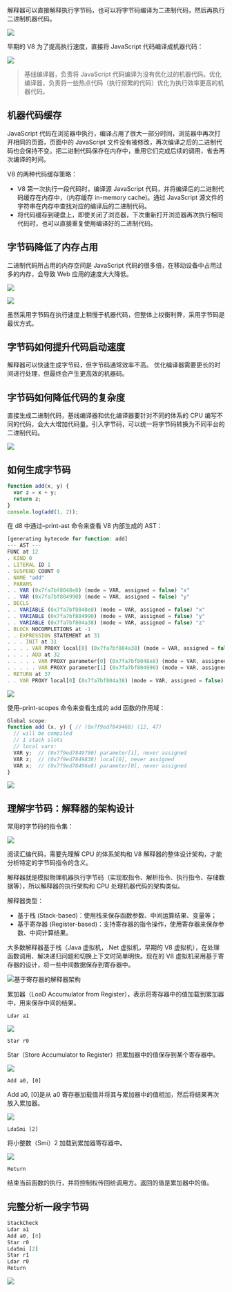 解释器可以直接解释执行字节码，也可以将字节码编译为二进制代码，然后再执行二进制机器代码。

![](https://blog-1252173264.cos.ap-shanghai.myqcloud.com/1676868600542-0cf7da0b-b375-465d-bd7d-154017d62d25.png)

早期的 V8 为了提高执行速度，直接将 JavaScript 代码编译成机器代码：

![](https://blog-1252173264.cos.ap-shanghai.myqcloud.com/1676866639472-31bf6617-9e6c-4c47-9dd1-95f66e44b14c.png)

> 基线编译器，负责将 JavaScript 代码编译为没有优化过的机器代码。优化编译器，负责将一些热点代码（执行频繁的代码）优化为执行效率更高的机器代码。

## 机器代码缓存

JavaScript 代码在浏览器中执行，编译占用了很大一部分时间，浏览器中再次打开相同的页面，页面中的 JavaScript 文件没有被修改，再次编译之后的二进制代码也会保持不变。把二进制代码保存在内存中，重用它们完成后续的调用，省去再次编译的时间。

V8 的两种代码缓存策略：

- V8 第一次执行一段代码时，编译源 JavaScript 代码，并将编译后的二进制代码缓存在内存中，（内存缓存 in-memory cache)。通过 JavaScript 源文件的字符串在内存中查找对应的编译后的二进制代码。
- 将代码缓存到硬盘上，即使关闭了浏览器，下次重新打开浏览器再次执行相同代码时，也可以直接重复使用编译好的二进制代码。

## 字节码降低了内存占用

二进制代码所占用的内存空间是 JavaScript 代码的很多倍，在移动设备中占用过多的内存，会导致 Web 应用的速度大大降低。

![](https://blog-1252173264.cos.ap-shanghai.myqcloud.com/1676867739124-d4e19cd4-d26a-4477-ae06-e0cc3c37bb06.png)

![](https://blog-1252173264.cos.ap-shanghai.myqcloud.com/1676867760822-71bf6317-39ac-4ae0-8f1d-a77e006ea7d2.png)

虽然采用字节码在执行速度上稍慢于机器代码，但整体上权衡利弊，采用字节码是最优方式。

## 字节码如何提升代码启动速度

解释器可以快速生成字节码，但字节码通常效率不高。 优化编译器需要更长的时间进行处理，但最终会产生更高效的机器码。

## 字节码如何降低代码的复杂度

直接生成二进制代码，基线编译器和优化编译器要针对不同的体系的 CPU 编写不同的代码，会大大增加代码量。引入字节码，可以统一将字节码转换为不同平台的二进制代码。

![](https://blog-1252173264.cos.ap-shanghai.myqcloud.com/1676868332280-edcfad2e-100a-4db4-8866-f6e42f4cedef.png)

## 如何生成字节码

```javascript
function add(x, y) {
  var z = x + y;
  return z;
}
console.log(add(1, 2));
```

在 d8 中通过–print-ast 命令来查看 V8 内部生成的 AST：

```javascript
[generating bytecode for function: add]
--- AST ---
FUNC at 12
. KIND 0
. LITERAL ID 1
. SUSPEND COUNT 0
. NAME "add"
. PARAMS
. . VAR (0x7fa7bf8048e8) (mode = VAR, assigned = false) "x"
. . VAR (0x7fa7bf804990) (mode = VAR, assigned = false) "y"
. DECLS
. . VARIABLE (0x7fa7bf8048e8) (mode = VAR, assigned = false) "x"
. . VARIABLE (0x7fa7bf804990) (mode = VAR, assigned = false) "y"
. . VARIABLE (0x7fa7bf804a38) (mode = VAR, assigned = false) "z"
. BLOCK NOCOMPLETIONS at -1
. . EXPRESSION STATEMENT at 31
. . . INIT at 31
. . . . VAR PROXY local[0] (0x7fa7bf804a38) (mode = VAR, assigned = false) "z"
. . . . ADD at 32
. . . . . VAR PROXY parameter[0] (0x7fa7bf8048e8) (mode = VAR, assigned = false) "x"
. . . . . VAR PROXY parameter[1] (0x7fa7bf804990) (mode = VAR, assigned = false) "y"
. RETURN at 37
. . VAR PROXY local[0] (0x7fa7bf804a38) (mode = VAR, assigned = false) "z"
```

![](https://blog-1252173264.cos.ap-shanghai.myqcloud.com/1676868810727-b3911d1f-2af9-4526-ac63-1506a334da14.png)

使用–print-scopes 命令来查看生成的 add 函数的作用域：

```javascript
Global scope:
function add (x, y) { // (0x7f9ed7849468) (12, 47)
  // will be compiled
  // 1 stack slots
  // local vars:
  VAR y;  // (0x7f9ed7849790) parameter[1], never assigned
  VAR z;  // (0x7f9ed7849838) local[0], never assigned
  VAR x;  // (0x7f9ed78496e8) parameter[0], never assigned
}
```

![](https://blog-1252173264.cos.ap-shanghai.myqcloud.com/1676973642683-ae75a083-3e43-4a58-ac1f-b8014dc594cb.png)

## 理解字节码：解释器的架构设计

常用的字节码的指令集：

![](https://blog-1252173264.cos.ap-shanghai.myqcloud.com/1676975257189-fde62ebe-fd4c-4a6a-899c-04413612a81e.png)

阅读汇编代码，需要先理解 CPU 的体系架构和 V8 解释器的整体设计架构，才能分析特定的字节码指令的含义。

解释器就是模拟物理机器执行字节码（实现取指令、解析指令、执行指令、存储数据等），所以解释器的执行架构和 CPU 处理机器代码的架构类似。

解释器类型：

- 基于栈 (Stack-based)：使用栈来保存函数参数、中间运算结果、变量等；
- 基于寄存器 (Register-based)：支持寄存器的指令操作，使用寄存器来保存参数、中间计算结果。

大多数解释器基于栈（Java 虚拟机，.Net 虚拟机，早期的 V8 虚拟机），在处理函数调用、解决递归问题和切换上下文时简单明快。现在的 V8 虚拟机采用基于寄存器的设计，将一些中间数据保存到寄存器中。

![基于寄存器的解释器架构](https://blog-1252173264.cos.ap-shanghai.myqcloud.com/1676975722921-f2e87822-426c-4a97-af52-9c60dd6750c1.png)

累加器（LoaD Accumulator from Register），表示将寄存器中的值加载到累加器中，用来保存中间的结果。

`Ldar a1`

![](https://blog-1252173264.cos.ap-shanghai.myqcloud.com/1676976117044-f92ed25c-34f4-437a-b75a-6581dbadf473.png)

`Star r0`

Star（Store Accumulator to Register）把累加器中的值保存到某个寄存器中。

![](https://blog-1252173264.cos.ap-shanghai.myqcloud.com/1676976289019-91920ad0-1647-4e95-9c23-1fa915bb7964.png)

`Add a0, [0]`

Add a0, [0]是从 a0 寄存器加载值并将其与累加器中的值相加，然后将结果再次放入累加器。

![](https://blog-1252173264.cos.ap-shanghai.myqcloud.com/1676976402094-cfe2f79e-7b23-472c-931d-ee584dffc994.png)

`LdaSmi [2] `

将小整数（Smi）2 加载到累加器寄存器中。

![](https://blog-1252173264.cos.ap-shanghai.myqcloud.com/1677144137705-ae514f9a-07cd-490b-b0d7-0ec27bf48ced.png)

`Return`

结束当前函数的执行，并将控制权传回给调用方。返回的值是累加器中的值。

## 完整分析一段字节码

```javascript
StackCheck
Ldar a1
Add a0, [0]
Star r0
LdaSmi [2]
Star r1
Ldar r0
Return
```

![](https://blog-1252173264.cos.ap-shanghai.myqcloud.com/1677144277379-45713d0f-c3dd-48d1-8062-7cab215eaab8.png)
